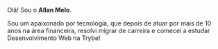 Olá! Sou o <b>Allan Melo</b>.

Sou um apaixonado por tecnologia, que depois de atuar por mais de 10 anos na área financeira, resolvi migrar de carreira e comecei a estudar Desenvolvimento Web na Trybe!

<!--
**allanMslv/allanMslv** is a ✨ _special_ ✨ repository because its `README.md` (this file) appears on your GitHub profile.

Here are some ideas to get you started:

- 🔭 I’m currently working on ...
- 🌱 I’m currently learning ...
- 👯 I’m looking to collaborate on ...
- 🤔 I’m looking for help with ...
- 💬 Ask me about ...
- 📫 How to reach me: ...
- 😄 Pronouns: ...
- ⚡ Fun fact: ...
-->
